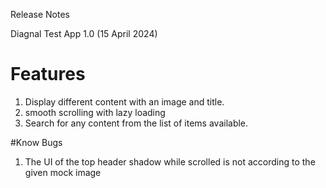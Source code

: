 Release Notes 

Diagnal Test App 1.0 (15 April 2024) 

# Features
1. Display different content with an image and title. 
2. smooth scrolling with lazy loading 
3. Search for any content from the list of items available.

#Know Bugs
1. The UI of the top header shadow while scrolled is not according to the given mock image
